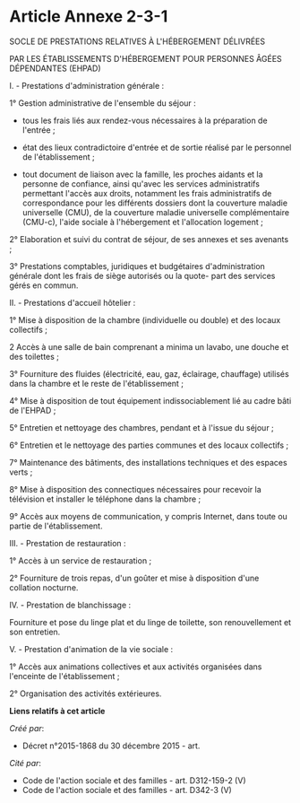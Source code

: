 # Article Annexe 2-3-1

SOCLE DE PRESTATIONS RELATIVES À L'HÉBERGEMENT DÉLIVRÉES

PAR LES ÉTABLISSEMENTS D'HÉBERGEMENT POUR PERSONNES ÂGÉES DÉPENDANTES (EHPAD) 

I. - Prestations d'administration générale : 

1° Gestion administrative de l'ensemble du séjour :

- tous les frais liés aux rendez-vous nécessaires à la préparation de l'entrée ;

- état des lieux contradictoire d'entrée et de sortie réalisé par le personnel de l'établissement ;

- tout document de liaison avec la famille, les proches aidants et la personne de confiance, ainsi qu'avec les services
administratifs permettant l'accès aux droits, notamment les frais administratifs de correspondance pour les différents
dossiers dont la couverture maladie universelle (CMU), de la couverture maladie universelle complémentaire (CMU-c), l'aide
sociale à l'hébergement et l'allocation logement ; 

2° Elaboration et suivi du contrat de séjour, de ses annexes et ses avenants ; 

3° Prestations comptables, juridiques et budgétaires d'administration générale dont les frais de siège autorisés ou la quote-
part des services gérés en commun. 

II. - Prestations d'accueil hôtelier : 

1° Mise à disposition de la chambre (individuelle ou double) et des locaux collectifs ; 

2 Accès à une salle de bain comprenant a minima un lavabo, une douche et des toilettes ; 

3° Fourniture des fluides (électricité, eau, gaz, éclairage, chauffage) utilisés dans la chambre et le reste de
l'établissement ; 

4° Mise à disposition de tout équipement indissociablement lié au cadre bâti de l'EHPAD ; 

5° Entretien et nettoyage des chambres, pendant et à l'issue du séjour ; 

6° Entretien et le nettoyage des parties communes et des locaux collectifs ; 

7° Maintenance des bâtiments, des installations techniques et des espaces verts ; 

8° Mise à disposition des connectiques nécessaires pour recevoir la télévision et installer le téléphone dans la chambre ; 

9° Accès aux moyens de communication, y compris Internet, dans toute ou partie de l'établissement. 

III. - Prestation de restauration : 

1° Accès à un service de restauration ; 

2° Fourniture de trois repas, d'un goûter et mise à disposition d'une collation nocturne. 

IV. - Prestation de blanchissage : 

Fourniture et pose du linge plat et du linge de toilette, son renouvellement et son entretien. 

V. - Prestation d'animation de la vie sociale : 

1° Accès aux animations collectives et aux activités organisées dans l'enceinte de l'établissement ; 

2° Organisation des activités extérieures.

**Liens relatifs à cet article**

_Créé par_:

  - Décret n°2015-1868 du 30 décembre 2015 - art.

_Cité par_:

  - Code de l'action sociale et des familles - art. D312-159-2 (V)
  - Code de l'action sociale et des familles - art. D342-3 (V)
